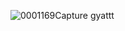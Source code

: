 
![0001169Capture](https://github.com/joren97x/kanban-board/assets/112835241/664f0b53-3293-463c-b894-bc03b3f1e9ea)
gyattt
